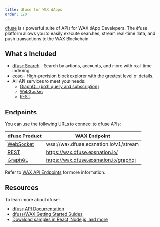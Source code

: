 ```yaml
---
title: dfuse for WAX dApps
order: 120
---
```


[dfuse](https://dfuse.eosnation.io) is a powerful suite of APIs for WAX dApp Developers. The dfuse platform allows you to easily execute searches, stream real-time data, and push transactions to the WAX Blockchain.

## What's Included

- [dfuse Search](https://medium.com/@dfuseio/kicking-off-2019-with-a-revolution-searchability-on-the-blockchain-dbb7bb3e6bae) - Search by actions, accounts, and more with real-time indexing.
- [eosq](https://wax.eosq.eosnation.io) - High-precision block explorer with the greatest level of details.
- All API services to meet your needs:
  - [GraphQL (both query and subscription)](https://docs.dfuse.eosnation.io/eosio/public-apis/reference/graphql-api/)
  - [WebSocket](https://docs.dfuse.eosnation.io/reference/eosio/websocket/)
  - [REST](https://docs.dfuse.eosnation.io/reference/eosio/rest/).

## Endpoints

You can use the following URLs to connect to dfuse APIs:

| dfuse Product | WAX Endpoint                      |
| ------------- | --------------------------------- |
| [WebSocket](https://docs.dfuse.eosnation.io/reference/eosio/websocket/) | wss://wax.dfuse.eosnation.io/v1/stream |
| [REST](https://docs.dfuse.eosnation.io/reference/eosio/rest/block-id-by-time/) | https://wax.dfuse.eosnation.io/ |
| [GraphQL](https://docs.dfuse.eosnation.io/reference/eosio/graphql/) | https://wax.dfuse.eosnation.io/graphql |

Refer to [WAX API Endpoints](https://docs.dfuse.eosnation.io/eosio/public-apis/reference/network-endpoints/#wax-mainnet) for more information.

## Resources

To learn more about dfuse:

- [dfuse API Documentation](https://docs.dfuse.eosnation.io/eosio/)
- [dfuse/WAX Getting Started Guides](https://docs.dfuse.eosnation.io/eosio/public-apis/getting-started/)
- [Download samples in React, Node.js, and more](https://docs.dfuse.eosnation.io/eosio/public-apis/samples/)